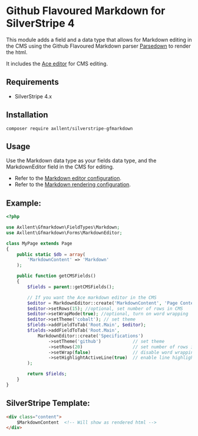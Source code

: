 # Github Flavoured Markdown for SilverStripe 4

This module adds a field and a data type that allows for Markdown editing in the CMS using
the Github Flavoured Markdown parser [Parsedown](http://parsedown.org/) to render the html.

It includes the [Ace editor](https://ace.c9.io/) for CMS editing.

## Requirements

* SilverStripe 4.x

## Installation

`composer require axllent/silverstripe-gfmarkdown`

## Usage

Use the Markdown data type as your fields data type, and the MarkdownEditor field in the CMS for editing.

- Refer to the [Markdown editor configuration](docs/en/MarkdownEditor.md).
- Refer to the [Markdown rendering configuration](docs/en/Markdown.md).

## Example:

```php
<?php

use Axllent\Gfmarkdown\FieldTypes\Markdown;
use Axllent\Gfmarkdown\Forms\MarkdownEditor;

class MyPage extends Page
{
    public static $db = array(
        'MarkdownContent' => 'Markdown'
    );

    public function getCMSFields()
    {
        $fields = parent::getCMSFields();

        // If you want the Ace markdown editor in the CMS
        $editor = MarkdownEditor::create('MarkdownContent', 'Page Content (Markdown)');
        $editor->setRows(15); //optional, set number of rows in CMS
        $editor->setWrapMode(true); //optional, turn on word wrapping
        $editor->setTheme('cobalt'); // set theme
        $fields->addFieldToTab('Root.Main', $editor);
        $fields->addFieldToTab('Root.Main',
            MarkdownEditor::create('Specifications')
                ->setTheme('github')            // set theme
                ->setRows(20)                   // set number of rows in CMS
                ->setWrap(false)                // disable word wrapping
                ->setHighlightActiveLine(true)  // enable line highlighting
        );

        return $fields;
    }
}
```

## SilverStripe Template:

```html
<div class="content">
    $MarkdownContent  <!-- Will show as rendered html -->
</div>
```
